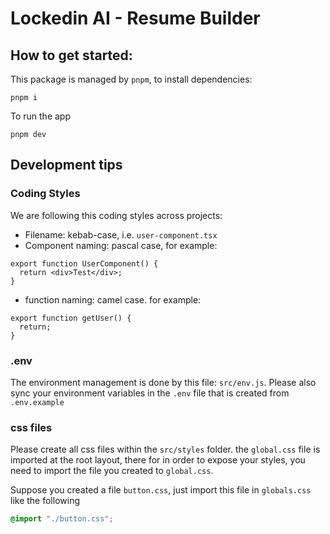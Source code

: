 # Lockedin AI - Resume Builder

## How to get started:

This package is managed by `pnpm`, to install dependencies:

```
pnpm i
```

To run the app

```
pnpm dev
```

## Development tips

### Coding Styles

We are following this coding styles across projects:

- Filename: kebab-case, i.e. `user-component.tsx`
- Component naming: pascal case, for example:

```tsx
export function UserComponent() {
  return <div>Test</div>;
}
```

- function naming: camel case. for example:

```tsx
export function getUser() {
  return;
}
```

### .env

The environment management is done by this file: `src/env.js`. Please also sync your environment variables in the `.env` file that is created from `.env.example`

### css files

Please create all css files within the `src/styles` folder. the `global.css` file is imported at the root layout, there for in order to expose your styles, you need to import the file you created to `global.css`.

Suppose you created a file `button.css`, just import this file in `globals.css` like the following

```css
@import "./button.css";
```
